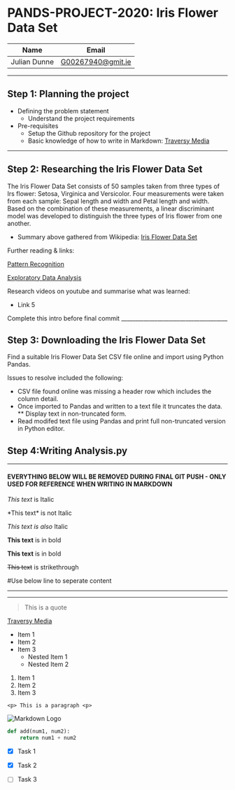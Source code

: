 # PANDS-PROJECT-2020: Iris Flower Data Set

|Name           |Email         |
|---------------|--------------|
|Julian Dunne   |G00267940@gmit.ie   
______________________________________

## Step 1: Planning the project
* Defining the problem statement
    *  Understand the project requirements
* Pre-requisites
    * Setup the Github repository for the project
    * Basic knowledge of how to write in Markdown: [Traversy Media](https://www.youtube.com/watch?v=HUBNt18RFbo "Markdown Crash Course")
______________________________________

## Step 2: Researching the Iris Flower Data Set

<p>The Iris Flower Data Set consists of 50 samples taken from three types of Irs flower: Setosa, Virginica and Versicolor. Four measurements were taken from each sample: Sepal length and width and Petal length and width. Based on the combination of these measurements, a linear discriminant model was developed to distinguish the three types of Iris flower from one another.<p>

* Summary above gathered from Wikipedia:
[Iris Flower Data Set](https://en.wikipedia.org/wiki/Iris_flower_data_set)

<p>Further reading & links:<p>

[Pattern Recognition](https://www.theseus.fi/bitstream/handle/10024/64785/yang_yu.pdf?sequence=1)

[Exploratory Data Analysis](https://medium.com/analytics-vidhya/exploratory-data-analysis-iris-flower-dataset-a21c368a1f4)


Research videos on youtube and summarise what was learned:
* Link 5

<p>Complete this intro before final commit
______________________________________

## Step 3: Downloading the Iris Flower Data Set

<p>Find a suitable Iris Flower Data Set CSV file online and import using Python Pandas.

Issues to resolve included the following:
* CSV file found online was missing a header row which includes the column detail.
* Once imported to Pandas and written to a text file it truncates the data.
** Display text in non-truncated form.
* Read modifed text file using Pandas and print full non-truncated version in Python editor.
<p>

## Step 4:Writing Analysis.py



______________________________________
#### EVERYTHING BELOW WILL BE REMOVED DURING FINAL GIT PUSH - ONLY USED FOR REFERENCE WHEN WRITING IN MARKDOWN

<!-- Italics -->
*This text* is Italic

\*This text\* is not Italic

_This text is also_ Italic

<!-- Strong -->
**This text** is in bold

__This text__ is in bold

<!-- Strikethrough -->
~~This text~~ is strikethrough

#Use below line to seperate content

---
___

<!-- Blockquote -->
> This is a quote

<!-- Links -->
[Traversy Media](https://www.youtube.com/watch?v=HUBNt18RFbo "Mardown Crash Course")

<!-- UL -->
* Item 1
* Item 2
* Item 3
    * Nested Item 1
    * Nested Item 2

<!-- OL -->
1. Item 1
1. Item 2
1. Item 3

<!-- Inline Code Block-->
`<p> This is a paragraph <p>`

<!-- Images -->
![Markdown Logo](https://xxxxx)

<!-- Github Markdown -->
<!-- Code Blocks -->

```python
def add(num1, num2):
    return num1 + num2
```


<!-- Task Lists -->
* [x] Task 1
* [x] Task 2
* [ ] Task 3






